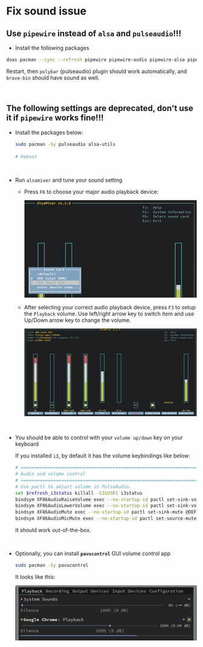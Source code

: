# Fix sound issue

## Use `pipewire` instead of `alsa` and `pulseaudio`!!!

- Install the following packages

```bash
doas pacman --sync --refresh pipewire pipewire-audio pipewire-alsa pipewire-pulse
```

Restart, then `polybar` (pulseaudio) plugin should work automatically, and `brave-bin` should have sound as well.

</br>

## The following settings are deprecated, don't use it if `pipewire` works fine!!!

- Install the packages below:

    ```bash
    sudo pacman -Sy pulseaudio alsa-utils

    # Reboot
    ```

</br>

- Run `alsamixer` and tune your sound setting

    - Press `F6` to choose your major audio playback device:

        ![select-audo-device.png](./images/select-audo-device.png)

    - After selecting your correct audio playback device, 
    press `F3` to setup the `Playback` volume. Use left/right arrow key 
    to switch item and use Up/Down arrow key to change the volume. 

        ![change-playback-volume.png](./images/change-playback-volume.png)

</br>

- You should be able to control with your `volume up/down` key on your keyboard

    If you installed `i3`, by default it has the volume keybindings like below:

    ```bash
    # ===========================================================================
    # Audio and volume control
    # ===========================================================================
    # Use pactl to adjust volume in PulseAudio.
    set $refresh_i3status killall -SIGUSR1 i3status
    bindsym XF86AudioRaiseVolume exec --no-startup-id pactl set-sink-volume @DEFAULT_SINK@ +10% && $refresh_i3status
    bindsym XF86AudioLowerVolume exec --no-startup-id pactl set-sink-volume @DEFAULT_SINK@ -10% && $refresh_i3status
    bindsym XF86AudioMute exec --no-startup-id pactl set-sink-mute @DEFAULT_SINK@ toggle && $refresh_i3status
    bindsym XF86AudioMicMute exec --no-startup-id pactl set-source-mute @DEFAULT_SOURCE@ toggle && $refresh_i3status
    ```

    It should work out-of-the-box.

</br>

- Optionally, you can install **`pavucontrol`** GUI volume control app

    ```bash
    sudo pacman -Sy pavucontrol
    ```

    It looks like this:


    ![pulse-audio-volume-control.png](./images/pulse-audio-volume-control.png)

